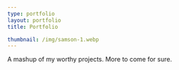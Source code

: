 ```yaml
---
type: portfolio
layout: portfolio
title: Portfolio

thumbnail: /img/samson-1.webp
---
```


A mashup of my worthy projects. More to come for sure.